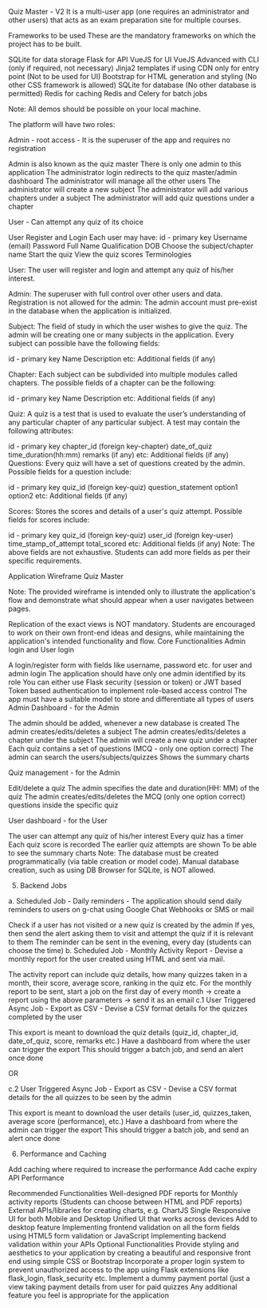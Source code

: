 Quiz Master - V2
It is a multi-user app (one requires an administrator and other users) that acts as an exam preparation site for multiple courses.


Frameworks to be used
These are the mandatory frameworks on which the project has to be built.


SQLite for data storage
Flask for API
VueJS for UI
VueJS Advanced with CLI (only if required, not necessary)
Jinja2 templates if using CDN only for entry point (Not to be used for UI)
Bootstrap for HTML generation and styling (No other CSS framework is allowed)
SQLite for database (No other database is permitted)
Redis for caching
Redis and Celery for batch jobs

Note: All demos should be possible on your local machine.


The platform will have two roles:


Admin - root access - It is the superuser of the app and requires no registration

Admin is also known as the quiz master
There is only one admin to this application
The administrator login redirects to the quiz master/admin dashboard
The administrator will manage all the other users
The administrator will create a new subject
The administrator will add various chapters under a subject
The administrator will add quiz questions under a chapter

User - Can attempt any quiz of its choice

User Register and Login
Each user may have:
id - primary key
Username (email)
Password
Full Name
Qualification
DOB
Choose the subject/chapter name
Start the quiz
View the quiz scores
Terminologies

User: The user will register and login and attempt any quiz of his/her interest.


Admin: The superuser with full control over other users and data. Registration is not allowed for the admin: The admin account must pre-exist in the database when the application is initialized.



Subject: The field of study in which the user wishes to give the quiz. The admin will be creating one or many subjects in the application. Every subject can possible have the following fields:


id - primary key
Name
Description
etc: Additional fields (if any)

Chapter: Each subject can be subdivided into multiple modules called chapters. The possible fields of a chapter can be the following:

id - primary key
Name
Description
etc: Additional fields (if any)

Quiz: A quiz is a test that is used to evaluate the user’s understanding of any particular chapter of any particular subject. A test may contain the following attributes:


id - primary key
chapter_id (foreign key-chapter)
date_of_quiz
time_duration(hh:mm)
remarks (if any)
etc: Additional fields (if any)
Questions: Every quiz will have a set of questions created by the admin. Possible fields for a question include:

id - primary key
quiz_id (foreign key-quiz)
question_statement
option1
option2
etc: Additional fields (if any)

Scores: Stores the scores and details of a user's quiz attempt. Possible fields for scores include:

id - primary key
quiz_id (foreign key-quiz)
user_id (foreign key-user)
time_stamp_of_attempt
total_scored
etc: Additional fields (if any)
Note: The above fields are not exhaustive. Students can add more fields as per their specific requirements.

Application Wireframe
Quiz Master

 


Note:
The provided wireframe is intended only to illustrate the application's flow and demonstrate what should appear when a user navigates between pages.

Replication of the exact views is NOT mandatory.
Students are encouraged to work on their own front-end ideas and designs, while maintaining the application's intended functionality and flow.
Core Functionalities
Admin login and User login

A login/register form with fields like username, password etc. for user and admin login
The application should have only one admin identified by its role
You can either use Flask security (session or token) or JWT based Token based authentication to implement role-based access control
The app must have a suitable model to store and differentiate all types of users
Admin Dashboard - for the Admin

The admin should be added, whenever a new database is created
The admin creates/edits/deletes a subject
The admin creates/edits/deletes a chapter under the subject
The admin will create a new quiz under a chapter
Each quiz contains a set of questions  (MCQ - only one option correct)
The admin can search the users/subjects/quizzes
Shows the summary charts

Quiz management - for the Admin

Edit/delete a quiz
The admin specifies the date and duration(HH: MM) of the quiz
The admin creates/edits/deletes the MCQ (only one option correct)  questions inside the specific quiz

User dashboard - for the User

The user can attempt any quiz of his/her interest
Every quiz has a timer
Each quiz score is recorded
The earlier quiz attempts are shown
To be able to see the summary charts
Note: The database must be created programmatically (via table creation or model code). Manual database creation, such as using DB Browser for SQLite, is NOT allowed.


5. Backend Jobs

a. Scheduled Job - Daily reminders - The application should send daily reminders to users on g-chat using Google Chat Webhooks or SMS or mail

Check if a user has not visited or a new quiz is created by the admin
If yes, then send the alert asking them to visit and attempt the quiz if it is relevant to them
The reminder can be sent in the evening, every day (students can choose the time)
b. Scheduled Job - Monthly Activity Report - Devise a monthly report for the user created using HTML and sent via mail.

The activity report can include quiz details, how many quizzes taken in a month, their score, average score, ranking in the quiz etc.
For the monthly report to be sent, start a job on the first day of every month → create a report using the above parameters → send it as an email
c.1 User Triggered Async Job - Export as CSV - Devise a CSV format details for the quizzes completed by the user


This export is meant to download the quiz details (quiz_id, chapter_id,  date_of_quiz, score, remarks etc.)
Have a dashboard from where the user can trigger the export
This should trigger a batch job, and send an alert once done

OR


c.2 User Triggered Async Job - Export as CSV - Devise a CSV format details for the all quizzes to be seen by the admin


This export is meant to download the user details (user_id, quizzes_taken, average score (performance), etc.)
Have a dashboard from where the admin can trigger the export
This should trigger a batch job, and send an alert once done

6. Performance and Caching


Add caching where required to increase the performance
Add cache expiry
API Performance

Recommended Functionalities
Well-designed PDF reports for Monthly activity reports (Students can choose between HTML and PDF reports)
External APIs/libraries for creating charts, e.g. ChartJS
Single Responsive UI for both Mobile and Desktop
Unified UI that works across devices
Add to desktop feature
Implementing frontend validation on all the form fields using HTML5 form validation or JavaScript
Implementing backend validation within your APIs
Optional Functionalities
Provide styling and aesthetics to your application by creating a beautiful and responsive front end using simple CSS or Bootstrap
Incorporate a proper login system to prevent unauthorized access to the app using Flask extensions like flask_login, flask_security etc.
Implement a dummy payment portal (just a view taking payment details from user for paid quizzes
Any additional feature you feel is appropriate for the application
